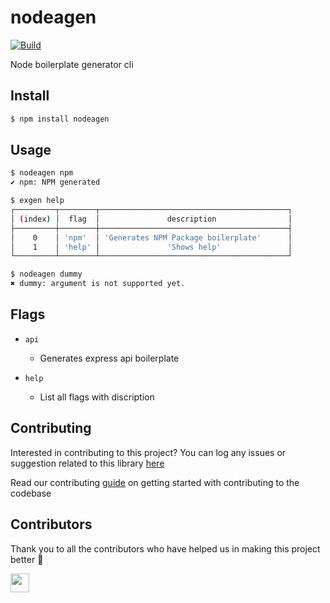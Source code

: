 # nodeagen

[![Build](https://img.shields.io/travis/com/arshadkazmi42/exgen.svg)](https://travis-ci.com/arshadkazmi42/exgen/)

Node boilerplate generator cli

## Install

```bash
$ npm install nodeagen
```

## Usage

```bash
$ nodeagen npm
✔ npm: NPM generated

$ exgen help
┌─────────┬────────┬──────────────────────────────────────────┐
│ (index) │  flag  │               description                │
├─────────┼────────┼──────────────────────────────────────────┤
│    0    │ 'npm'  │ 'Generates NPM Package boilerplate'      │
│    1    │ 'help' │               'Shows help'               │
└─────────┴────────┴──────────────────────────────────────────┘

$ nodeagen dummy
✖ dummy: argument is not supported yet.
```

## Flags

- `api` 
  - Generates express api boilerplate

- `help`
  - List all flags with discription

## Contributing

Interested in contributing to this project?
You can log any issues or suggestion related to this library [here](https://github.com/arshadkazmi42/nodeagen/issues/new)

Read our contributing [guide](CONTRIBUTING.md) on getting started with contributing to the codebase

## Contributors

Thank you to all the contributors who have helped us in making this project better :raised_hands:

<a href="https://github.com/arshadkazmi42"><img src="https://github.com/arshadkazmi42.png" width="30" /></a>
